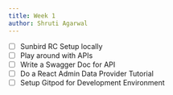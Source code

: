 ```yaml
---
title: Week 1
author: Shruti Agarwal
---
```

<!--

-->

- [ ] Sunbird RC Setup locally
- [ ] Play around with APIs
- [ ] Write a Swagger Doc for API
- [ ] Do a React Admin Data Provider Tutorial
- [ ] Setup Gitpod for Development Environment